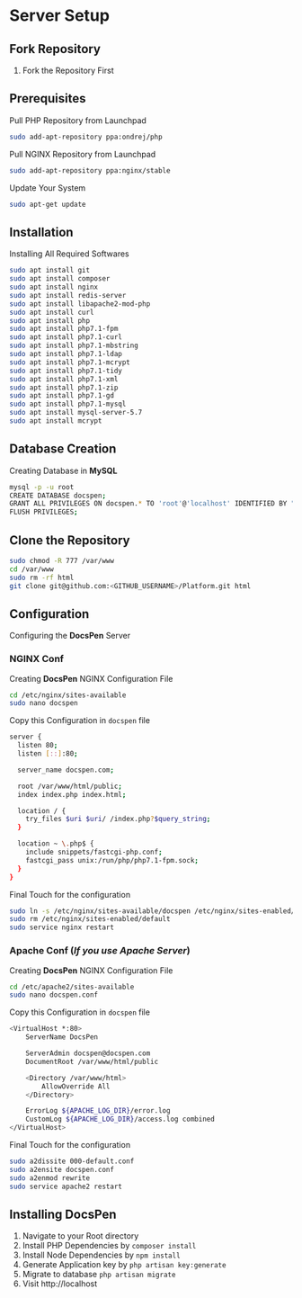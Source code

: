 # Server Setup

## Fork Repository

1. Fork the Repository First

## Prerequisites

Pull PHP Repository from Launchpad
```bash
sudo add-apt-repository ppa:ondrej/php
```

Pull NGINX Repository from Launchpad
```bash
sudo add-apt-repository ppa:nginx/stable
```

Update Your System
```bash
sudo apt-get update
```

## Installation

Installing All Required Softwares
```bash
sudo apt install git
sudo apt install composer
sudo apt install nginx
sudo apt install redis-server
sudo apt install libapache2-mod-php
sudo apt install curl
sudo apt install php
sudo apt install php7.1-fpm
sudo apt install php7.1-curl
sudo apt install php7.1-mbstring
sudo apt install php7.1-ldap
sudo apt install php7.1-mcrypt
sudo apt install php7.1-tidy
sudo apt install php7.1-xml
sudo apt install php7.1-zip
sudo apt install php7.1-gd
sudo apt install php7.1-mysql
sudo apt install mysql-server-5.7
sudo apt install mcrypt
```
## Database Creation

Creating Database in **MySQL**
```bash
mysql -p -u root
CREATE DATABASE docspen;
GRANT ALL PRIVILEGES ON docspen.* TO 'root'@'localhost' IDENTIFIED BY "<enter your password here>";
FLUSH PRIVILEGES;
```

## Clone the Repository

```bash
sudo chmod -R 777 /var/www
cd /var/www
sudo rm -rf html
git clone git@github.com:<GITHUB_USERNAME>/Platform.git html
```

## Configuration

Configuring the **DocsPen** Server

### NGINX Conf

Creating **DocsPen** NGINX Configuration File
```bash
cd /etc/nginx/sites-available
sudo nano docspen
```

Copy this Configuration in `docspen` file
```bash
server {
  listen 80;
  listen [::]:80;

  server_name docspen.com;

  root /var/www/html/public;
  index index.php index.html;

  location / {
    try_files $uri $uri/ /index.php?$query_string;
  }

  location ~ \.php$ {
    include snippets/fastcgi-php.conf;
    fastcgi_pass unix:/run/php/php7.1-fpm.sock;
  }
}
```
Final Touch for the configuration
```bash
sudo ln -s /etc/nginx/sites-available/docspen /etc/nginx/sites-enabled/docspen
sudo rm /etc/nginx/sites-enabled/default
sudo service nginx restart
```

### Apache Conf (_If you use Apache Server_)

Creating **DocsPen** NGINX Configuration File
```bash
cd /etc/apache2/sites-available
sudo nano docspen.conf
```

Copy this Configuration in `docspen` file
```bash
<VirtualHost *:80>
    ServerName DocsPen

    ServerAdmin docspen@docspen.com
    DocumentRoot /var/www/html/public

    <Directory /var/www/html>
        AllowOverride All
    </Directory>

    ErrorLog ${APACHE_LOG_DIR}/error.log
    CustomLog ${APACHE_LOG_DIR}/access.log combined
</VirtualHost>
```
Final Touch for the configuration
```bash
sudo a2dissite 000-default.conf
sudo a2ensite docspen.conf
sudo a2enmod rewrite
sudo service apache2 restart
```

## Installing DocsPen

1. Navigate to your Root directory
2. Install PHP Dependencies by `composer install`
3. Install Node Dependencies by `npm install`
4. Generate Application key by `php artisan key:generate`
5. Migrate to database `php artisan migrate`
6. Visit http://localhost
